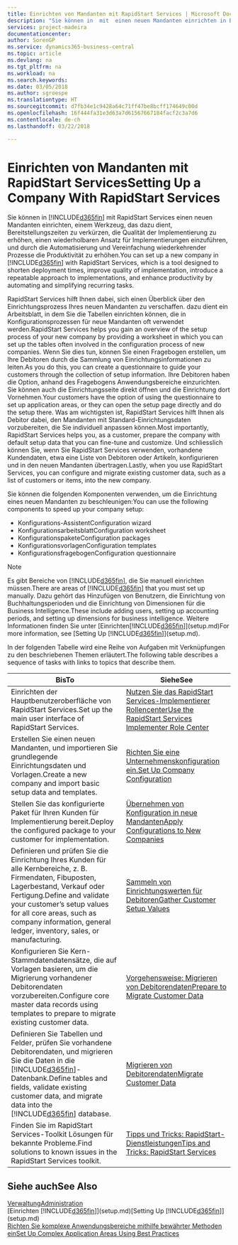 ```yaml
---
title: Einrichten von Mandanten mit RapidStart Services | Microsoft Docs
description: "Sie können in  mit  einen neuen Mandanten einrichten in Business Central mit RapidStart Services, einem Werkzeug, das dazu dient, Bereitstellungszeiten zu verkürzen, die Qualität der Implementierung zu erhöhen, einen wiederholbaren Ansatz für Implementierungen einzuführen, und durch die Automatisierung und Vereinfachung wiederkehrender Prozesse die Produktivität zu erhöhen."
services: project-madeira
documentationcenter: 
author: SorenGP
ms.service: dynamics365-business-central
ms.topic: article
ms.devlang: na
ms.tgt_pltfrm: na
ms.workload: na
ms.search.keywords: 
ms.date: 03/05/2018
ms.author: sgroespe
ms.translationtype: HT
ms.sourcegitcommit: d7fb34e1c9428a64c71ff47be8bcff174649c00d
ms.openlocfilehash: 16f444fa31e3d63a7d61567667184facf2c3a7d6
ms.contentlocale: de-ch
ms.lasthandoff: 03/22/2018

---
```

# <a name="setting-up-a-company-with-rapidstart-services"></a><span data-ttu-id="e4176-103">Einrichten von Mandanten mit RapidStart Services</span><span class="sxs-lookup"><span data-stu-id="e4176-103">Setting Up a Company With RapidStart Services</span></span>
<span data-ttu-id="e4176-104">Sie können in [!INCLUDE[d365fin](includes/d365fin_md.md)] mit RapidStart Services einen neuen Mandanten einrichten, einem Werkzeug, das dazu dient, Bereitstellungszeiten zu verkürzen, die Qualität der Implementierung zu erhöhen, einen wiederholbaren Ansatz für Implementierungen einzuführen, und durch die Automatisierung und Vereinfachung wiederkehrender Prozesse die Produktivität zu erhöhen.</span><span class="sxs-lookup"><span data-stu-id="e4176-104">You can set up a new company in [!INCLUDE[d365fin](includes/d365fin_md.md)] with RapidStart Services, which is a tool designed to shorten deployment times, improve quality of implementation, introduce a repeatable approach to implementations, and enhance productivity by automating and simplifying recurring tasks.</span></span>  

<span data-ttu-id="e4176-105">RapidStart Services hilft Ihnen dabei, sich einen Überblick über den Einrichtungsprozess Ihres neuen Mandanten zu verschaffen. dazu dient ein Arbeitsblatt, in dem Sie die Tabellen einrichten können, die in Konfigurationsprozessen für neue Mandanten oft verwendet werden.</span><span class="sxs-lookup"><span data-stu-id="e4176-105">RapidStart Services helps you gain an overview of the setup process of your new company by providing a worksheet in which you can set up the tables often involved in the configuration process of new companies.</span></span> <span data-ttu-id="e4176-106">Wenn Sie dies tun, können Sie einen Fragebogen erstellen, um Ihre Debitoren durch die Sammlung von Einrichtungsinformationen zu leiten.</span><span class="sxs-lookup"><span data-stu-id="e4176-106">As you do this, you can create a questionnaire to guide your customers through the collection of setup information.</span></span> <span data-ttu-id="e4176-107">Ihre Debitoren haben die Option, anhand des Fragebogens Anwendungsbereiche einzurichten. Sie können auch die Einrichtungsseite direkt öffnen und die Einrichtung dort Vornehmen.</span><span class="sxs-lookup"><span data-stu-id="e4176-107">Your customers have the option of using the questionnaire to set up application areas, or they can open the setup page directly and do the setup there.</span></span> <span data-ttu-id="e4176-108">Was am wichtigsten ist, RapidStart Services hilft Ihnen als Debitor dabei, den Mandanten mit Standard-Einrichtungsdaten vorzubereiten, die Sie individuell anpassen können.</span><span class="sxs-lookup"><span data-stu-id="e4176-108">Most importantly, RapidStart Services helps you, as a customer, prepare the company with default setup data that you can fine-tune and customize.</span></span> <span data-ttu-id="e4176-109">Und schliesslich können Sie, wenn Sie RapidStart Services verwenden, vorhandene Kundendaten, etwa eine Liste von Debitoren oder Artikeln, konfigurieren und in den neuen Mandanten übertragen.</span><span class="sxs-lookup"><span data-stu-id="e4176-109">Lastly, when you use RapidStart Services, you can configure and migrate existing customer data, such as a list of customers or items, into the new company.</span></span>

<span data-ttu-id="e4176-110">Sie können die folgenden Komponenten verwenden, um die Einrichtung eines neuen Mandanten zu beschleunigen:</span><span class="sxs-lookup"><span data-stu-id="e4176-110">You can use the following components to speed up your company setup:</span></span>  

-   <span data-ttu-id="e4176-111">Konfigurations-Assistent</span><span class="sxs-lookup"><span data-stu-id="e4176-111">Configuration wizard</span></span>  
-   <span data-ttu-id="e4176-112">Konfigurationsarbeitsblatt</span><span class="sxs-lookup"><span data-stu-id="e4176-112">Configuration worksheet</span></span>  
-   <span data-ttu-id="e4176-113">Konfigurationspakete</span><span class="sxs-lookup"><span data-stu-id="e4176-113">Configuration packages</span></span>  
-   <span data-ttu-id="e4176-114">Konfigurationsvorlagen</span><span class="sxs-lookup"><span data-stu-id="e4176-114">Configuration templates</span></span>  
-   <span data-ttu-id="e4176-115">Konfigurationsfragebogen</span><span class="sxs-lookup"><span data-stu-id="e4176-115">Configuration questionnaire</span></span>  

> [!Note]  
>  <span data-ttu-id="e4176-116">Es gibt Bereiche von [!INCLUDE[d365fin](includes/d365fin_md.md)], die Sie manuell einrichten müssen.</span><span class="sxs-lookup"><span data-stu-id="e4176-116">There are areas of [!INCLUDE[d365fin](includes/d365fin_md.md)] that you must set up manually.</span></span> <span data-ttu-id="e4176-117">Dazu gehört das Hinzufügen von Benutzern, die Einrichtung von Buchhaltungsperioden und die Einrichtung von Dimensionen für die Business Intelligence.</span><span class="sxs-lookup"><span data-stu-id="e4176-117">These include adding users, setting up accounting periods, and setting up dimensions for business intelligence.</span></span> <span data-ttu-id="e4176-118">Weitere Informationen finden Sie unter [Einrichten[!INCLUDE[d365fin](includes/d365fin_md.md)]](setup.md)</span><span class="sxs-lookup"><span data-stu-id="e4176-118">For more information, see [Setting Up [!INCLUDE[d365fin](includes/d365fin_md.md)]](setup.md).</span></span>

 <span data-ttu-id="e4176-119">In der folgenden Tabelle wird eine Reihe von Aufgaben mit Verknüpfungen zu den beschriebenen Themen erläutert.</span><span class="sxs-lookup"><span data-stu-id="e4176-119">The following table describes a sequence of tasks with links to topics that describe them.</span></span>

|<span data-ttu-id="e4176-120">**Bis**</span><span class="sxs-lookup"><span data-stu-id="e4176-120">**To**</span></span>|<span data-ttu-id="e4176-121">**Siehe**</span><span class="sxs-lookup"><span data-stu-id="e4176-121">**See**</span></span>|  
|------------|-------------|  
|<span data-ttu-id="e4176-122">Einrichten der Hauptbenutzeroberfläche von RapidStart Services.</span><span class="sxs-lookup"><span data-stu-id="e4176-122">Set up the main user interface of RapidStart Services.</span></span>|[<span data-ttu-id="e4176-123">Nutzen Sie das RapidStart Services-Implementierer Rollencenter</span><span class="sxs-lookup"><span data-stu-id="e4176-123">Use the RapidStart Services Implementer Role Center</span></span>](admin-how-to-use-the-rapidstart-services-role-center-to-track-progress.md)|  
|<span data-ttu-id="e4176-124">Erstellen Sie einen neuen Mandanten, und importieren Sie grundlegende Einrichtungsdaten und Vorlagen.</span><span class="sxs-lookup"><span data-stu-id="e4176-124">Create a new company and import basic setup data and templates.</span></span>|[<span data-ttu-id="e4176-125">Richten Sie eine Unternehmenskonfiguration ein.</span><span class="sxs-lookup"><span data-stu-id="e4176-125">Set Up Company Configuration</span></span>](admin-set-up-company-configuration.md)|  
|<span data-ttu-id="e4176-126">Stellen Sie das konfigurierte Paket für Ihren Kunden für Implementierung bereit.</span><span class="sxs-lookup"><span data-stu-id="e4176-126">Deploy the configured package to your customer for implementation.</span></span>|[<span data-ttu-id="e4176-127">Übernehmen von Konfiguration in neue Mandanten</span><span class="sxs-lookup"><span data-stu-id="e4176-127">Apply Configurations to New Companies</span></span>](admin-apply-configuration-to-new-companies.md)|
|<span data-ttu-id="e4176-128">Definieren und prüfen Sie die Einrichtung Ihres Kunden für alle Kernbereiche, z. B. Firmendaten, Fibuposten, Lagerbestand, Verkauf oder Fertigung.</span><span class="sxs-lookup"><span data-stu-id="e4176-128">Define and validate your customer’s setup values for all core areas, such as company information, general ledger, inventory, sales, or manufacturing.</span></span>|[<span data-ttu-id="e4176-129">Sammeln von Einrichtungswerten für Debitoren</span><span class="sxs-lookup"><span data-stu-id="e4176-129">Gather Customer Setup Values</span></span>](admin-gather-customer-setup-values.md)|  
|<span data-ttu-id="e4176-130">Konfigurieren Sie Kern-Stammdatendatensätze, die auf Vorlagen basieren, um die Migrierung vorhandener Debitorendaten vorzubereiten.</span><span class="sxs-lookup"><span data-stu-id="e4176-130">Configure core master data records using templates to prepare to migrate existing customer data.</span></span>|[<span data-ttu-id="e4176-131">Vorgehensweise: Migrieren von Debitorendaten</span><span class="sxs-lookup"><span data-stu-id="e4176-131">Prepare to Migrate Customer Data</span></span>](admin-use-templates-to-prepare-customer-data-for-migration.md)|  
|<span data-ttu-id="e4176-132">Definieren Sie Tabellen und Felder, prüfen Sie vorhandene Debitorendaten, und migrieren Sie die Daten in die [!INCLUDE[d365fin](includes/d365fin_md.md)]-Datenbank.</span><span class="sxs-lookup"><span data-stu-id="e4176-132">Define tables and fields, validate existing customer data, and migrate data into the [!INCLUDE[d365fin](includes/d365fin_md.md)] database.</span></span>|[<span data-ttu-id="e4176-133">Migrieren von Debitorendaten</span><span class="sxs-lookup"><span data-stu-id="e4176-133">Migrate Customer Data</span></span>](admin-migrate-customer-data.md)|  
|<span data-ttu-id="e4176-134">Finden Sie im RapidStart Services-Toolkit Lösungen für bekannte Probleme.</span><span class="sxs-lookup"><span data-stu-id="e4176-134">Find solutions to known issues in the RapidStart Services toolkit.</span></span>|[<span data-ttu-id="e4176-135">Tipps und Tricks: RapidStart-Dienstleistungen</span><span class="sxs-lookup"><span data-stu-id="e4176-135">Tips and Tricks: RapidStart Services</span></span>](admin-tips-and-tricks-rapidstart-services.md)|  

## <a name="see-also"></a><span data-ttu-id="e4176-136">Siehe auch</span><span class="sxs-lookup"><span data-stu-id="e4176-136">See Also</span></span>  
[<span data-ttu-id="e4176-137">Verwaltung</span><span class="sxs-lookup"><span data-stu-id="e4176-137">Administration</span></span>](admin-setup-and-administration.md)  
<span data-ttu-id="e4176-138">[Einrichten [!INCLUDE[d365fin](includes/d365fin_md.md)]](setup.md)</span><span class="sxs-lookup"><span data-stu-id="e4176-138">[Setting Up [!INCLUDE[d365fin](includes/d365fin_md.md)]](setup.md)</span></span>  
[<span data-ttu-id="e4176-139">Richten Sie komplexe Anwendungsbereiche mithilfe bewährter Methoden ein</span><span class="sxs-lookup"><span data-stu-id="e4176-139">Set Up Complex Application Areas Using Best Practices</span></span>](set-up-complex-application-areas-using-best-practices.md)   

